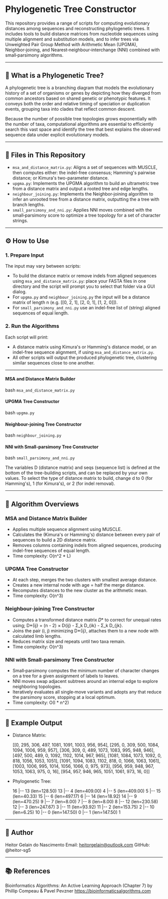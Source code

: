 # Phylogenetic Tree Constructor

This repository provides a range of scripts for computing evolutionary distances among sequences and reconstructing phylogenetic trees. It includes tools to build distance matrices from nucleotide sequences using multiple alignment and substitution models, and to infer trees via Unweighted Pair Group Method with Arithmetic Mean (UPGMA), Neighbor‑joining, and Nearest‑neighbour‑interchange (NNI) combined with small‑parsimony algorithms.

---

## 🧬 What is a Phylogenetic Tree?

A phylogenetic tree is a branching diagram that models the evolutionary history of a set of organisms or genes by depicting how they diverged from common ancestors based on shared genetic or phenotypic features. It conveys both the order and relative timing of speciation or duplication events, grouping taxa into clades that reflect common descent. 

Because the number of possible tree topologies grows exponentially with the number of taxa, computational algorithms are essential to efficiently search this vast space and identify the tree that best explains the observed sequence data under explicit evolutionary models.

---

## 📁 Files in This Repository

- `msa_and_distance_matrix.py`: Aligns a set of sequences with MUSCLE, then computes either: the indel-free consensus; Hamming's pairwise distance; or Kimura's two-parameter distance.
- `upgma.py`: Implements the UPGMA algorithm to build an ultrametric tree from a distance matrix and output a rooted tree and edge lengths.
- `neighbour_joining.py`: Implements the Neighbor‑joining algorithm to infer an unrooted tree from a distance matrix, outputting the a tree with branch lengths.
- `small_parsimony_and_nni.py`: Applies NNI moves combined with the small‑parsimony score to optimize a tree topology for a set of character strings.

---

## ⚙️ How to Use

### 1. Prepare Input

The input may vary between scripts:

- To build the distance matrix or remove indels from aligned sequences using `msa_and_distance_matrix.py`: place your FASTA files in one directory and the script will prompt you to select that folder via a GUI dialog.
- For `upgma.py` and `neighbour_joining.py` the input will be a distance matrix of length n (e.g. [[0, 2, 1], [2, 0, 1], [1, 2, 0]]).
- For `small_parsimony_and_nni.py` use an indel-free list of (string) aligned sequences of equal length.

### 2. Run the Algorithms

Each script will print:

- A distance matrix using Kimura's or Hamming's distance model, or an indel-free sequence alignment, if using `msa_and_distance_matrix.py`.
- All other scripts will output the produced phylogenetic tree, clustering similar sequences close to one another.

---

#### MSA and Distance Matrix Builder 

  bash
```msa_and_distance_matrix.py```

#### UPGMA Tree Constructor 

  bash
```upgma.py```

#### Neighbour-joining Tree Constructor 

  bash
```neighbour_joining.py```

#### NNI with Small-parsimony Tree Constructor 

  bash
```small_parsimony_and_nni.py```

The variables D (distance matrix) and seqs (sequence list) is defined at the bottom of the tree-building scripts, and can be replaced by your own values. To select the type of distance matrix to build, change d to 0 (for Hamming's), 1 (for Kimura's), or 2 (for indel removal).

---

## 🧠 Algorithm Overviews

### MSA and Distance Matrix Builder

- Applies multiple sequence alignment using MUSCLE.
- Calculates the (Kimura's or Hamming's) distance between every pair of sequences to build a 2D distance matrix.
- Removes columns containing indels from aligned sequences, producing indel-free sequences of equal length.
- Time complexity: O(n^2 * L)

### UPGMA Tree Constructor 

- At each step, merges the two clusters with smallest average distance.
- Creates a new internal node with age = half the merge distance.
- Recomputes distances to the new cluster as the arithmetic mean.
- Time complexity: O(n^3)

### Neighbour-joining Tree Constructor

- Computes a transformed distance matrix 𝐷* to correct for unequal rates using; D*{ij} = (n - 2) × D{ij} - Σ_k D_{ik} - Σ_k D_{jk}.
- Joins the pair (i, j) minimizing D*{ij}, attaches them to a new node with calculated limb lengths.
- Reduces matrix size and repeats until two taxa remain.
- Time complexity: O(n^3)

### NNI with Small-parsimony Tree Constructor

- Small‑parsimony computes the minimum number of character changes on a tree for a given assignment of labels to leaves.
- NNI moves swap adjacent subtrees around an internal edge to explore neighboring topologies.
- Iteratively evaluates all single‑move variants and adopts any that reduce the parsimony score, stopping at a local optimum.
- Time complexity: O(I * n^2)

---

## 🧪 Example Output

- Distance Matrix:

  [[0, 295, 306, 497, 1081, 1091, 1003, 956, 954],
  [295, 0, 309, 500, 1084, 1094, 1006, 959, 957],
  [306, 309, 0, 489, 1073, 1083, 995, 948, 946],
  [497, 500, 489, 0, 1092, 1102, 1014, 967, 965],
  [1081, 1084, 1073, 1092, 0, 818, 1056, 1053, 1051],
  [1091, 1094, 1083, 1102, 818, 0, 1066, 1063, 1061],
  [1003, 1006, 995, 1014, 1056, 1066, 0, 975, 973],
  [956, 959, 948, 967, 1053, 1063, 975, 0, 16],
  [954, 957, 946, 965, 1051, 1061, 973, 16, 0]]
  
- Phylogenetic Tree:

  16
  |-- 13 (len=128.50)
    13
      |-- 4 (len=409.00)
        4
      |-- 5 (len=409.00)
        5
  |-- 15 (len=40.33)
    15
      |-- 6 (len=497.17)
        6
      |-- 14 (len=18.92)
        14
          |-- 9 (len=470.25)
            9
              |-- 7 (len=8.00)
                7
              |-- 8 (len=8.00)
                8
          |-- 12 (len=230.58)
            12
              |-- 3 (len=247.67)
                3
              |-- 11 (len=93.92)
                11
                  |-- 2 (len=153.75)
                    2
                  |-- 10 (len=6.25)
                    10
                      |-- 0 (len=147.50)
                        0
                      |-- 1 (len=147.50)
                        1

---

## 👤 Author

Heitor Gelain do Nascimento
Email: heitorgelain@outlook.com
GitHub: @heitor-sg5

---

## 📚 References

Bioinformatics Algorithms: An Active Learning Approach (Chapter 7) by
Phillip Compeau & Pavel Pevzner
https://bioinformaticsalgorithms.com
